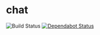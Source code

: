 # chat

![Build Status](https://codebuild.us-east-2.amazonaws.com/badges?uuid=eyJlbmNyeXB0ZWREYXRhIjoiZm42bVhxcStESXBEZ2E5QWxZTnNKMERTNjczQkRqTjZjZjBuSlVtR0kwMno5b0JHcVlLZnhMVlhLSVZQT1R3TTRkRitBR0pwZ3dERVd3dzVCTVE2Zy8wPSIsIml2UGFyYW1ldGVyU3BlYyI6InBPbjgwSTZrY0g1Tjd1THQiLCJtYXRlcmlhbFNldFNlcmlhbCI6MX0%3D&branch=main)
[![Dependabot Status](https://api.dependabot.com/badges/status?host=github&repo=yattoni/chat)](https://dependabot.com)
